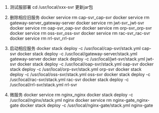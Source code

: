 1. 测试服部署
cd /usr/local/xxx-svr
更新jar包

2. 删除相应旧服务
docker service rm cap-svr_cap-svr
docker service rm gateway-server_gateway-server
docker service rm jwt-svr_jwt-svr
docker service rm oap-svr_oap-svr
docker service rm orp-svr_orp-svr
docker service rm oss-svr_oss-svr
docker service rm rac-svr_rac-svr
docker service rm rrl-svr_rrl-svr

3. 启动相应服务
docker stack deploy -c /usr/local/cap-svr/stack.yml cap-svr
docker stack deploy -c /usr/local/gateway-server/stack.yml gateway-server
docker stack deploy -c /usr/local/jwt-svr/stack.yml jwt-svr
docker stack deploy -c /usr/local/oap-svr/stack.yml oap-svr
docker stack deploy -c /usr/local/orp-svr/stack.yml orp-svr
docker stack deploy -c /usr/local/oss-svr/stack.yml oss-svr
docker stack deploy -c /usr/local/rac-svr/stack.yml rac-svr
docker stack deploy -c /usr/local/rrl-svr/stack.yml rrl-svr

4. 微服务
docker service rm nginx_nginx
docker stack deploy -c /usr/local/nginx/stack.yml nginx
docker service rm nginx-gate_nginx-gate
docker stack deploy -c /usr/local/nginx-gate/stack.yml nginx-gate